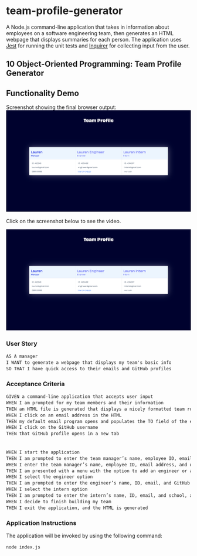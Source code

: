 # team-profile-generator
A Node.js command-line application that takes in information about employees on a software engineering team, then generates an HTML webpage that displays summaries for each person. The application uses [Jest](https://www.npmjs.com/package/jest) for running the unit tests and [Inquirer](https://www.npmjs.com/package/inquirer) for collecting input from the user. 


## 10 Object-Oriented Programming: Team Profile Generator

## Functionality Demo

Screenshot showing the final browser output:
![Screenshot showing the final browser output:](assets/team-profile-screenshot.png)

Click on the screenshot below to see the video.

[![User demonstration link](assets/team-profile-screenshot.png)](https://drive.google.com/file/d/1DaH-h85p1svEkvayK7c2vndqwUXYBkA_/view)


### User Story

```md
AS A manager
I WANT to generate a webpage that displays my team's basic info
SO THAT I have quick access to their emails and GitHub profiles
```

### Acceptance Criteria

```md
GIVEN a command-line application that accepts user input
WHEN I am prompted for my team members and their information
THEN an HTML file is generated that displays a nicely formatted team roster based on user input
WHEN I click on an email address in the HTML
THEN my default email program opens and populates the TO field of the email with the address
WHEN I click on the GitHub username
THEN that GitHub profile opens in a new tab


WHEN I start the application
THEN I am prompted to enter the team manager’s name, employee ID, email address, and office number
WHEN I enter the team manager’s name, employee ID, email address, and office number
THEN I am presented with a menu with the option to add an engineer or an intern or to finish building my team
WHEN I select the engineer option
THEN I am prompted to enter the engineer’s name, ID, email, and GitHub username, and I am taken back to the menu
WHEN I select the intern option
THEN I am prompted to enter the intern’s name, ID, email, and school, and I am taken back to the menu
WHEN I decide to finish building my team
THEN I exit the application, and the HTML is generated
```

### Application Instructions

The application will be invoked by using the following command:

```bash
node index.js
```

